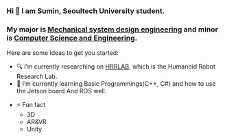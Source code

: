 ### Hi 👋 I am Sumin, Seoultech University student.
### My major is [Mechanical system design engineering](https://msd.seoultech.ac.kr/) and minor is [Computer Science and Engineering](https://computer.seoultech.ac.kr/).

<!--
**1213tnals/1213tnals** is a ✨ _special_ ✨ repository because its `README.md` (this file) appears on your GitHub profile.
-->

Here are some ideas to get you started:

- 🔍 I’m currently researching on [HRRLAB](http://www.hrrlab.com/), which is the Humanoid Robot Research Lab.
- 🌱 I’m currently learning Basic Programmings(C++, C#) and how to use the Jetson board And ROS well.
<!--
- 👯 I’m looking to collaborate on ...
- 🤔 I’m looking for help with ...
- 💬 Ask me about ...
- 📫 How to reach me: ...
- 😄 Pronouns: ...
-->
- ⚡ Fun fact
    * 3D
    * AR&VR
    * Unity